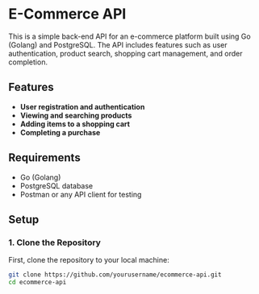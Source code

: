 # E-Commerce API

This is a simple back-end API for an e-commerce platform built using Go (Golang) and PostgreSQL. The API includes features such as user authentication, product search, shopping cart management, and order completion.

## Features

- **User registration and authentication**
- **Viewing and searching products**
- **Adding items to a shopping cart**
- **Completing a purchase**

## Requirements

- Go (Golang)
- PostgreSQL database
- Postman or any API client for testing

## Setup

### 1. Clone the Repository
First, clone the repository to your local machine:

```bash
git clone https://github.com/yourusername/ecommerce-api.git
cd ecommerce-api
